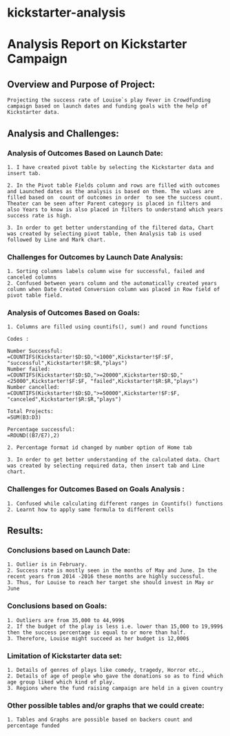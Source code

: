 # kickstarter-analysis

# Analysis Report on Kickstarter Campaign 

## Overview and Purpose of Project:

	Projecting the success rate of Louise`s play Fever in Crowdfunding campaign based on launch dates and funding goals with the help of Kickstarter data. 


## Analysis and Challenges:

### Analysis of Outcomes Based on Launch Date:
	1. I have created pivot table by selecting the Kickstarter data and insert tab.

	2. In the Pivot table Fields column and rows are filled with outcomes and Launched dates as the analysis is based on them. The values are filled based on  count of outcomes in order  to see the success count. Theater can be seen after Parent category is placed in filters and also Years to know is also placed in filters to understand which years success rate is high.

	3. In order to get better understanding of the filtered data, Chart was created by selecting pivot table, then Analysis tab is used followed by Line and Mark chart.


### Challenges for Outcomes by Launch Date Analysis:

	1. Sorting columns labels column wise for successful, failed and canceled columns
	2. Confused between years column and the automatically created years column when Date Created Conversion column was placed in Row field of pivot table field.

### Analysis of Outcomes Based on Goals:
	1. Columns are filled using countifs(), sum() and round functions

	Codes :
	
	Number Successful:
	=COUNTIFS(Kickstarter!$D:$D,"<1000",Kickstarter!$F:$F, "successful",Kickstarter!$R:$R,"plays")
	Number failed:
	=COUNTIFS(Kickstarter!$D:$D,">=20000",Kickstarter!$D:$D,"<25000",Kickstarter!$F:$F, "failed",Kickstarter!$R:$R,"plays")
	Number cancelled:
	=COUNTIFS(Kickstarter!$D:$D,">=50000",Kickstarter!$F:$F, "canceled",Kickstarter!$R:$R,"plays")
	
	Total Projects:
	=SUM(B3:D3)
	
	Percentage successful:
	=ROUND((B7/E7),2)

	2. Percentage format id changed by number option of Home tab

	3. In order to get better understanding of the calculated data. Chart was created by selecting required data, then insert tab and Line chart.
	
### Challenges for Outcomes Based on Goals Analysis :
	1. Confused while calculating different ranges in Countifs() functions 
	2. Learnt how to apply same formula to different cells
	
## Results:
### Conclusions based on Launch Date:
	1. Outlier is in February.
	2. Success rate is mostly seen in the months of May and June. In the recent years from 2014 -2016 these months are highly successful. 
	3. Thus, for Louise to reach her target she should invest in May or June 

### Conclusions based on Goals:
	1. Outliers are from 35,000 to 44,999$
	2. If the budget of the play is less i.e. lower than 15,000 to 19,999$ then the success percentage is equal to or more than half. 
	3. Therefore, Louise might succeed as her budget is 12,000$

### Limitation of Kickstarter data set:
	1. Details of genres of plays like comedy, tragedy, Horror etc.,
	2. Details of age of people who gave the donations so as to find which age group liked which kind of play.
	3. Regions where the fund raising campaign are held in a given country
	
### Other possible tables and/or graphs that we could create:
	1. Tables and Graphs are possible based on backers count and percentage funded
